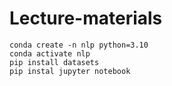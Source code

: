 # Lecture-materials
```
conda create -n nlp python=3.10
conda activate nlp
pip install datasets
pip instal jupyter notebook
```
